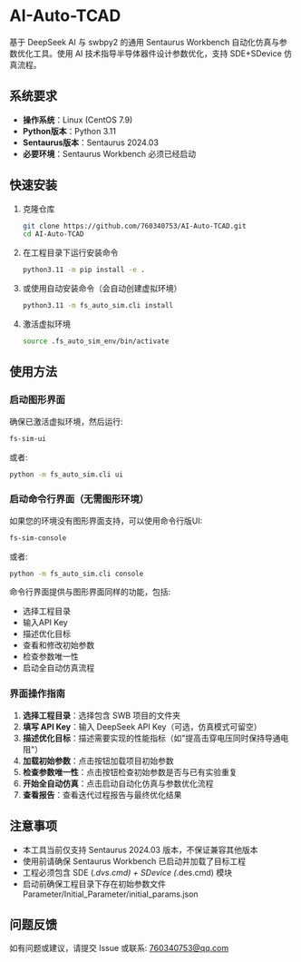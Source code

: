 # AI-Auto-TCAD

基于 DeepSeek AI 与 swbpy2 的通用 Sentaurus Workbench 自动化仿真与参数优化工具。使用 AI 技术指导半导体器件设计参数优化，支持 SDE+SDevice 仿真流程。

## 系统要求

- **操作系统**：Linux (CentOS 7.9)
- **Python版本**：Python 3.11
- **Sentaurus版本**：Sentaurus 2024.03
- **必要环境**：Sentaurus Workbench 必须已经启动

## 快速安装

1. 克隆仓库
   ```bash
   git clone https://github.com/760340753/AI-Auto-TCAD.git
   cd AI-Auto-TCAD
   ```

2. 在工程目录下运行安装命令
   ```bash
   python3.11 -m pip install -e .
   ```

3. 或使用自动安装命令（会自动创建虚拟环境）
   ```bash
   python3.11 -m fs_auto_sim.cli install
   ```

4. 激活虚拟环境
   ```bash
   source .fs_auto_sim_env/bin/activate
   ```

## 使用方法

### 启动图形界面

确保已激活虚拟环境，然后运行:

```bash
fs-sim-ui
```

或者:

```bash
python -m fs_auto_sim.cli ui
```

### 启动命令行界面（无需图形环境）

如果您的环境没有图形界面支持，可以使用命令行版UI:

```bash
fs-sim-console
```

或者:

```bash
python -m fs_auto_sim.cli console
```

命令行界面提供与图形界面同样的功能，包括:

- 选择工程目录
- 输入API Key
- 描述优化目标
- 查看和修改初始参数
- 检查参数唯一性
- 启动全自动仿真流程

### 界面操作指南

1. **选择工程目录**：选择包含 SWB 项目的文件夹
2. **填写 API Key**：输入 DeepSeek API Key（可选，仿真模式可留空）
3. **描述优化目标**：描述需要实现的性能指标（如"提高击穿电压同时保持导通电阻"）
4. **加载初始参数**：点击按钮加载项目初始参数
5. **检查参数唯一性**：点击按钮检查初始参数是否与已有实验重复
6. **开始全自动仿真**：点击启动自动化仿真与参数优化流程
7. **查看报告**：查看迭代过程报告与最终优化结果

## 注意事项

- 本工具当前仅支持 Sentaurus 2024.03 版本，不保证兼容其他版本
- 使用前请确保 Sentaurus Workbench 已启动并加载了目标工程
- 工程必须包含 SDE (*.dvs.cmd) + SDevice (*.des.cmd) 模块
- 启动前确保工程目录下存在初始参数文件 Parameter/Initial_Parameter/initial_params.json

## 问题反馈

如有问题或建议，请提交 Issue 或联系: 760340753@qq.com
